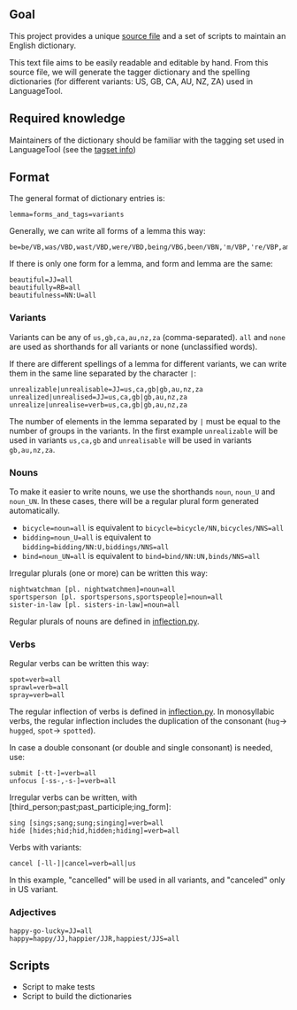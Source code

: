## Goal

This project provides a unique [source file](https://github.com/languagetool-org/english-pos-dict/blob/main/src-dict/src-clean.txt) and a set of scripts to maintain an English dictionary.

This text file aims to be easily readable and editable by hand. From this source file, we will generate the tagger dictionary and the spelling dictionaries (for different variants: US, GB, CA, AU, NZ, ZA) used in LanguageTool. 

## Required knowledge

Maintainers of the dictionary should be familiar with the tagging set used in LanguageTool (see the [tagset info](https://github.com/languagetool-org/languagetool/blob/master/languagetool-language-modules/en/src/main/resources/org/languagetool/resource/en/tagset.txt))

## Format 

The general format of dictionary entries is:
```
lemma=forms_and_tags=variants
```

Generally, we can write all forms of a lemma this way:
```
be=be/VB,was/VBD,wast/VBD,were/VBD,being/VBG,been/VBN,'m/VBP,'re/VBP,am/VBP,are/VBP,'s/VBZ,is/VBZ=all
```
If there is only one form for a lemma, and form and lemma are the same:
```
beautiful=JJ=all
beautifully=RB=all
beautifulness=NN:U=all
```
### Variants
Variants can be any of `us,gb,ca,au,nz,za` (comma-separated). `all` and `none` are used as shorthands for all variants or none (unclassified words).

If there are different spellings of a lemma for different variants, we can write them in the same line separated by the character `|`:

```
unrealizable|unrealisable=JJ=us,ca,gb|gb,au,nz,za
unrealized|unrealised=JJ=us,ca,gb|gb,au,nz,za
unrealize|unrealise=verb=us,ca,gb|gb,au,nz,za
```
The number of elements in the lemma separated by `|` must be equal to the number of groups in the variants. In the first example `unrealizable` will be used in variants `us,ca,gb` and `unrealisable` will be used in variants `gb,au,nz,za`.

### Nouns
To make it easier to write nouns, we use the shorthands `noun`, `noun_U` and `noun_UN`. In these cases, there will be a regular plural form generated automatically.

* `bicycle=noun=all` is equivalent to `bicycle=bicycle/NN,bicycles/NNS=all`
* `bidding=noun_U=all` is equivalent to `bidding=bidding/NN:U,biddings/NNS=all`
* `bind=noun_UN=all` is equivalent to `bind=bind/NN:UN,binds/NNS=all`

Irregular plurals (one or more) can be written this way:
```
nightwatchman [pl. nightwatchmen]=noun=all
sportsperson [pl. sportspersons,sportspeople]=noun=all
sister-in-law [pl. sisters-in-law]=noun=all
```

Regular plurals of nouns are defined in [inflection.py](https://github.com/languagetool-org/english-pos-dict/blob/main/src-dict/inflection.py).

### Verbs
Regular verbs can be written this way:
```
spot=verb=all
sprawl=verb=all
spray=verb=all
```

The regular inflection of verbs is defined in [inflection.py](https://github.com/languagetool-org/english-pos-dict/blob/main/src-dict/inflection.py). In monosyllabic verbs, the regular inflection includes the duplication of the consonant (`hug`-> `hugged`, `spot`-> `spotted`). 

In case a double consonant (or double and single consonant) is needed, use:
```
submit [-tt-]=verb=all
unfocus [-ss-,-s-]=verb=all
```
Irregular verbs can be written, with [third_person;past;past_participle;ing_form]:
```
sing [sings;sang;sung;singing]=verb=all
hide [hides;hid;hid,hidden;hiding]=verb=all
```

Verbs with variants:
```
cancel [-ll-]|cancel=verb=all|us
```
In this example, "cancelled" will be used in all variants, and "canceled" only in US variant. 

### Adjectives

```
happy-go-lucky=JJ=all
happy=happy/JJ,happier/JJR,happiest/JJS=all
```

## Scripts
* Script to make tests
* Script to build the dictionaries

